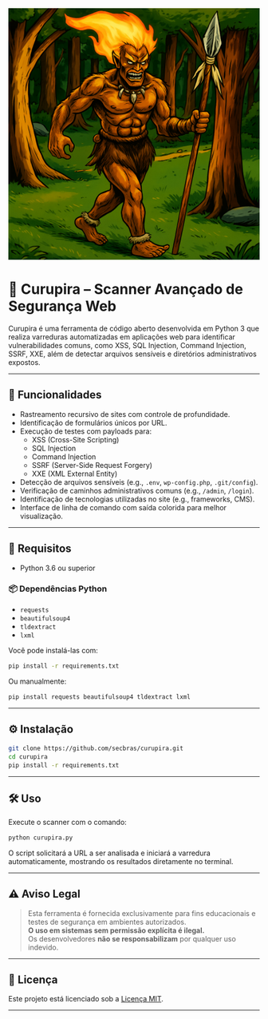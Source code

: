 <img src="https://github.com/secbras/curupira/blob/main/imagens/curupira.png?raw=true" alt="Curupira">

# 🧠 Curupira – Scanner Avançado de Segurança Web

Curupira é uma ferramenta de código aberto desenvolvida em Python 3 que realiza varreduras automatizadas em aplicações web para identificar vulnerabilidades comuns, como XSS, SQL Injection, Command Injection, SSRF, XXE, além de detectar arquivos sensíveis e diretórios administrativos expostos.

---

## 🎯 Funcionalidades

- Rastreamento recursivo de sites com controle de profundidade.
- Identificação de formulários únicos por URL.
- Execução de testes com payloads para:
  - XSS (Cross-Site Scripting)
  - SQL Injection
  - Command Injection
  - SSRF (Server-Side Request Forgery)
  - XXE (XML External Entity)
- Detecção de arquivos sensíveis (e.g., `.env`, `wp-config.php`, `.git/config`).
- Verificação de caminhos administrativos comuns (e.g., `/admin`, `/login`).
- Identificação de tecnologias utilizadas no site (e.g., frameworks, CMS).
- Interface de linha de comando com saída colorida para melhor visualização.

---

## 🚀 Requisitos

- Python 3.6 ou superior

### 📦 Dependências Python

- `requests`
- `beautifulsoup4`
- `tldextract`
- `lxml`

Você pode instalá-las com:

```bash
pip install -r requirements.txt
```

Ou manualmente:

```bash
pip install requests beautifulsoup4 tldextract lxml
```

---

## ⚙️ Instalação

```bash
git clone https://github.com/secbras/curupira.git
cd curupira
pip install -r requirements.txt
```

---

## 🛠️ Uso

Execute o scanner com o comando:

```bash
python curupira.py
```

O script solicitará a URL a ser analisada e iniciará a varredura automaticamente, mostrando os resultados diretamente no terminal.

---

## ⚠️ Aviso Legal

> Esta ferramenta é fornecida exclusivamente para fins educacionais e testes de segurança em ambientes autorizados.  
> **O uso em sistemas sem permissão explícita é ilegal.**  
> Os desenvolvedores **não se responsabilizam** por qualquer uso indevido.

---

## 📄 Licença

Este projeto está licenciado sob a [Licença MIT](LICENSE).

---

